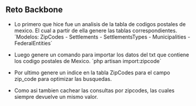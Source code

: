 ## Reto Backbone

-   Lo primero que hice fue un analisis de la tabla de codigos postales de mexico. El cual a partir de ella genere las tablas correspondientes.
    ´Modelos: ZipCodes - Settlements - SettlementsTypes - Municipalities - FederalEntities´
-   Luego genere un comando para importar los datos del txt que contiene los codigo postales de Mexico.
    ´php artisan import:zipcode´

-   Por ultimo genere un indice en la tabla ZipCodes para el campo zip_code para optimizar las busquedas.
-   Como asi tambien cachear las consultas por zipcodes, las cuales siempre devuelve un mismo valor.
